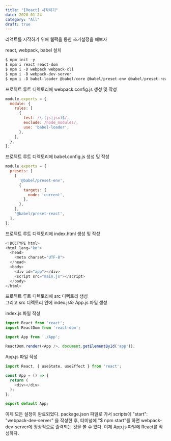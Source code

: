```yaml
---
title: "[React] 시작하기"
date: 2020-01-24
category: "All"
draft: true
---
```


리액트를 시작하기 위해 웹팩을 통한 초기설정을 해보자  
  
react, webpack, babel 설치

```javascript
$ npm init -y
$ npm i react react-dom
$ npm i -D webpack webpack-cli
$ npm i -D webpack-dev-server
$ npm i -D babel-loader @babel/core @babel/preset-env @babel/preset-react
```

프로젝트 루트 디렉토리에 webpack.config.js 생성 및 작성

```javascript
module.exports = {
  module: {
    rules: [
      {
        test: /\.(js|jsx)$/,
        exclude: /node_modules/,
        use: 'babel-loader',
      },
    ],
  },
};
```

프로젝트 루트 디렉토리에 babel.config.js 생성 및 작성

```javascript
module.exports = {
  presets: [
    [
      '@babel/preset-env',
      {
        targets: {
          node: 'current',
        },
      },
    ],
    '@babel/preset-react',
  ],
};
```

프로젝트 루트 디렉토리에 index.html 생성 및 작성

```javascript
<!DOCTYPE html>
<html lang="ko">
  <head>
    <meta charset="UTF-8">
  </head>
  <body>
    <div id="app"></div>
    <script src="main.js"></script>
  </body>
</html>
```

프로젝트 루트 디렉토리에 src 디렉토리 생성  
그리고 src 디렉토리 안에 index.js와 App.js 파일 생성  
  
index.js 파일 작성

```javascript
import React from 'react';
import ReactDom from 'react-dom';

import App from './App';

ReactDom.render(<App />, document.getElementById('app'));
```

App.js 파일 작성

```javascript
import React, { useState, useEffect } from 'react';

const App = () => {
  return (
    <div></div>
  );
};

export default App;
```

이제 모든 설정이 완료되었다. package.json 파일로 가서 scripts에 "start": "webpack-dev-server" 을 작성한 후, 터미널에 "$ npm start"를 하면 webpack-dev-server에 정상적으로 출력되는 것을 볼 수 있다.
이제 App.js 파일에 React를 작성하자.
